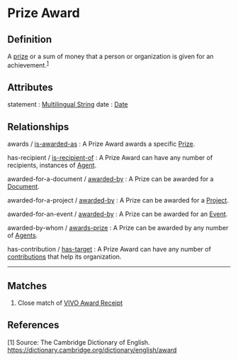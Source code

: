 # Prize Award

## Definition
A [prize](../entities/Prize.md) or a sum of money that a person or organization is given for an achievement.<sup>[1](#fn1)</sup>

## Attributes

statement : [Multilingual String](../datatypes/Multilingual_String.md)
date : [Date](../datatypes/Date.md)

## Relationships

<a name="rel__awards">awards</a> / [is-awarded-as](../entities/Prize.md#user-content-rel__is-awarded-as) : A Prize Award awards a specific [Prize](../entities/Prize.md).

<a name="rel__has-recipient">has-recipient</a> / [is-recipient-of](../entities/Agent.md#user-content-rel__is-recipient-of) : A Prize Award can have any number of recipients, instances of [Agent](../entities/Agent.md).

<a name="rel__awarded-for-a-document">awarded-for-a-document</a> / [awarded-by](../entities/Document.md#user-content-rel__awarded-by) : A Prize can be awarded for a [Document](../entities/Document.md).

<a name="rel__awarded-for-a-project">awarded-for-a-project</a> / [awarded-by](../entities/Project.md#user-content-rel__awarded-by) : A Prize can be awarded for a [Project](../entities/Project.md).

<a name="rel__awarded-for-an-event">awarded-for-an-event</a> / [awarded-by](../entities/Event.md#user-content-rel__awarded-by) : A Prize can be awarded for an [Event](../entities/Event.md).

<a name="rel__awarded-by-whom">awarded-by-whom</a> / [awards-prize](../entities/Event.md#user-content-rel__awards-prize) : A Prize can be awarded by any number of [Agents](../entities/Agent.md).

<a name="rel__has-contribution">has-contribution</a> / [has-target](../entities/Contribution_to_Prize_Awards.md#user-content-rel__has-target) : A Prize Award can have any number of [contributions](../entities/Contribution_to_Prize_Awards.md) that help its organization.


---
## Matches
1. Close match of [VIVO Award Receipt](http://vivoweb.org/ontology/core#AwardReceipt)

## References
<a name="fn1">\[1\]</a> Source: The Cambridge Dictionary of English. https://dictionary.cambridge.org/dictionary/english/award
